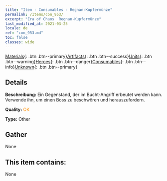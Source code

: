 ```yaml
---
title: "Item - Consumables - Regnan-Kupfermünze"
permalink: /Items/con_953/
excerpt: "Era of Chaos  Regnan-Kupfermünze"
last_modified_at: 2021-03-25
locale: de
ref: "con_953.md"
toc: false
classes: wide
---
```

 [Materials](/de/Items/){: .btn .btn--primary}[Artifacts](/de/Items/Artifacts/){: .btn .btn--success}[Units](/de/Items/Units/){: .btn .btn--warning}[Heroes](/de/Items/Heroes/){: .btn .btn--danger}[Consumables](/de/Items/Consumables/){: .btn .btn--info}[Unknown](/de/Items/Unknown/){: .btn .btn--primary}

## Details
 **Beschreibung:** Ein Gegenstand, der im Bucht-Angriff erbeutet werden kann. Verwende ihn, um einen Boss zu beschwören und herauszufordern.

 **Quality:** <span style="color: #FF8C00">OK</span>

 **Type:** Other

## Gather

  None

## This item contains:

  None

